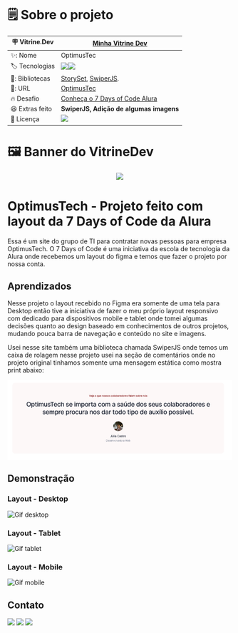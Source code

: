 <div align="center">
<img align="center" src="">
</div>

# 🗒️ Sobre o projeto

| 🪧 Vitrine.Dev |  [Minha Vitrine Dev](https://cursos.alura.com.br/vitrinedev/danielbarreto)   |
| -------------  | --- |
| ✨: Nome        | OptimusTec
| 🏷️ Tecnologias | <img src="https://img.shields.io/badge/HTML5-E34F26?style=for-the-badge&logo=html5&logoColor=white"><img src="https://img.shields.io/badge/CSS3-1572B6?style=for-the-badge&logo=css3&logoColor=white">
  | 🎇: Bibliotecas | [StorySet](https://storyset.com/), [SwiperJS](https://swiperjs.com/).
| 🚀: URL         | [OptimusTec](https://optimus-tec.bohr.io)
| 🔥 Desafio     | [Conheça o 7 Days of Code Alura](https://7daysofcode.io/)
| :laughing: Extras feito     | **SwiperJS, Adição de algumas imagens**
| :page_with_curl: Licença         | [<img src="https://img.shields.io/badge/LICENSE-MIT-green"/>](https://choosealicense.com/licenses/mit/) 



# 🖼️ Banner do VitrineDev
<div align="center">

<img src="https://github.com/DanielBarret0/OptimusTech/blob/main/printscreen/Desktop-OptimusTech.gif#vitrinedev">
</div>

# OptimusTech - Projeto feito com layout da 7 Days of Code da Alura

Essa é um site do grupo de TI para contratar novas pessoas para empresa OptimusTech. O 7 Days of Code é uma iniciativa da escola de tecnologia da Alura onde recebemos um layout do figma e temos que fazer o projeto por nossa conta.

## Aprendizados

Nesse projeto o layout recebido no Figma era somente de uma tela para Desktop então tive a iniciativa de fazer o meu próprio layout responsivo com dedicado para dispositivos mobile e tablet onde tomei algumas decisões quanto ao design baseado em conhecimentos de outros projetos, mudando pouca barra de navegação e conteúdo no site e imagens.

Usei nesse site também uma biblioteca chamada SwiperJS onde temos um caixa de rolagem nesse projeto usei na seção de comentários onde no projeto original tinhamos somente uma mensagem estática como mostra print abaixo:

<img align="center" src="https://github.com/DanielBarret0/OptimusTech/blob/main/printscreen/image.png">

## Demonstração

### Layout - Desktop
![Gif desktop](https://github.com/DanielBarret0/OptimusTech/blob/main/printscreen/Desktop-OptimusTech.gif)

### Layout - Tablet
![Gif tablet](https://github.com/DanielBarret0/OptimusTech/blob/main/printscreen/tablet-OptimusTech.gif)

### Layout - Mobile
![Gif mobile](https://github.com/DanielBarret0/OptimusTech/blob/main/printscreen/Mobile-OptimusTech.gif)
## Contato

 
 <p align="left">
  <a href="mailto:josedanielbarreto@gmail.com" alt="Gmail" target="_blank">
  <img src="https://img.shields.io/badge/-Gmail-FF0000?style=flat-square&labelColor=FF0000&logo=gmail&logoColor=white&link=mailto:josedanielbarreto@gmail.com"/ target="_blank"></a>

  <a href="https://www.linkedin.com/in/daniel-barreto-1b763216a/" alt="Linkedin" target="_blank">
  <img src="https://img.shields.io/badge/-Linkedin-0e76a8?style=flat-square&logo=Linkedin&logoColor=white&link=https://www.linkedin.com/in/daniel-barreto-1b763216a/" / target="_blank"></a>

  <a href="https://www.instagram.com/daniel.barret0/" alt="Instagram" target="_blank">
  <img src="https://img.shields.io/badge/-Instagram-DF0174?style=flat-square&labelColor=DF0174&logo=instagram&logoColor=white&link=https://www.instagram.com/daniel.barret0/"/ target="_blank"></a>
</p>  

